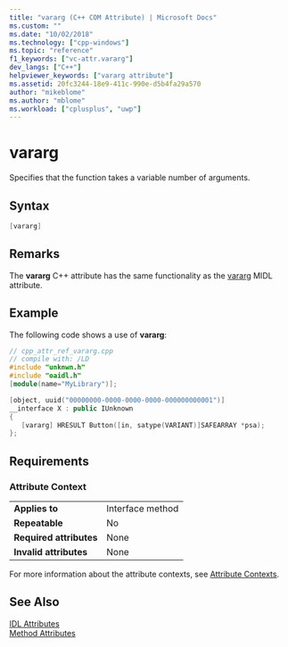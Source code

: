 ```yaml
---
title: "vararg (C++ COM Attribute) | Microsoft Docs"
ms.custom: ""
ms.date: "10/02/2018"
ms.technology: ["cpp-windows"]
ms.topic: "reference"
f1_keywords: ["vc-attr.vararg"]
dev_langs: ["C++"]
helpviewer_keywords: ["vararg attribute"]
ms.assetid: 20fc3244-18e9-411c-990e-d5b4fa29a570
author: "mikeblome"
ms.author: "mblome"
ms.workload: ["cplusplus", "uwp"]
---
```

# vararg

Specifies that the function takes a variable number of arguments.

## Syntax

```cpp
[vararg]
```

## Remarks

The **vararg** C++ attribute has the same functionality as the [vararg](/windows/desktop/Midl/vararg) MIDL attribute.

## Example

The following code shows a use of **vararg**:

```cpp
// cpp_attr_ref_vararg.cpp
// compile with: /LD
#include "unknwn.h"
#include "oaidl.h"
[module(name="MyLibrary")];

[object, uuid("00000000-0000-0000-0000-000000000001")]
__interface X : public IUnknown
{
   [vararg] HRESULT Button([in, satype(VARIANT)]SAFEARRAY *psa);
};
```

## Requirements

### Attribute Context

|||
|-|-|
|**Applies to**|Interface method|
|**Repeatable**|No|
|**Required attributes**|None|
|**Invalid attributes**|None|

For more information about the attribute contexts, see [Attribute Contexts](cpp-attributes-com-net.md#contexts).

## See Also

[IDL Attributes](idl-attributes.md)<br/>
[Method Attributes](method-attributes.md)  